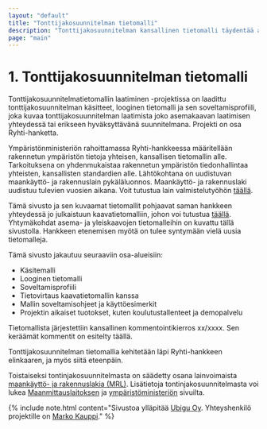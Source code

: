 ```yaml
---
layout: "default"
title: "Tonttijakosuunnitelman tietomalli"
description: "Tonttijakosuunnitelman kansallinen tietomalli täydentää aiempia kaavatietomalleja"
page: "main"
---
```

# 1. Tonttijakosuunnitelman tietomalli

Tonttijakosuunnitelmatietomallin laatiminen -projektissa on laadittu tonttijakosuunnitelman käsitteet, looginen tietomalli ja sen soveltamisprofiili, joka kuvaa tonttijakosuunnitelman laatimista joko asemakaavan laatimisen yhteydessä tai erikseen hyväksyttävänä suunnitelmana. Projekti on osa Ryhti-hanketta. 

Ympäristönministeriön rahoittamassa Ryhti-hankkeessa määritellään rakennetun ympäristön tietoja yhteisen, kansallisen tietomallin alle. Tarkoituksena on yhdenmukaistaa rakennetun ympäristön tiedonhallintaa yhteisten, kansallisten standardien alle. Lähtökohtana on uudistuvan maankäyttö- ja rakennuslain pykäläluonnos. Maankäyttö- ja rakennuslaki uudistuu tulevien vuosien aikana. Voit tutustua lain valmistelutyöhön [täällä](https://www.mrluudistus.fi).

Tämä sivusto ja sen kuvaamat tietomallit pohjaavat saman hankkeen yhteydessä jo julkaistuun kaavatietomalliin, johon voi tutustua [täällä](https://kaavatietomalli.fi/). Yhtymäkohdat asema- ja yleiskaavojen tietomalleihin on kuvattu tällä sivustolla. Hankkeen etenemisen myötä on tulee syntymään vielä uusia tietomalleja.

Tämä sivusto jakautuu seuraaviin osa-alueisiin:
- Käsitemalli
- Looginen tietomalli
- Soveltamisprofiili
- Tietovirtaus kaavatietomallin kanssa
- Mallin soveltamisohjeet ja käyttöesimerkit
- Projektin aikaiset tuotokset, kuten koulutustallenteet ja demopalvelu

Tietomallista järjestettiin kansallinen kommentointikierros xx/xxxx. Sen keräämät kommentit on esitelty täällä. 

Tonttijakosuunnitelman tietomallia kehitetään läpi Ryhti-hankkeen elinkaaren, ja myös siitä eteenpäin. 

Toistaiseksi tontinjakosuunnitelmasta on säädetty osana lainvoimaista [maankäyttö- ja rakennuslakia (MRL)](https://www.finlex.fi/fi/laki/ajantasa/1999/19990132). Lisätietoja tontinjakosuunnitelmasta voi lukea [Maanmittauslaitoksen](https://www.mml.fi) ja [ympäristöministeriön](https://www.ym.fi) sivuilta. 

{% include note.html content="Sivustoa ylläpitää [Ubigu Oy](https://www.ubigu.fi). Yhteyshenkilö projektille on [Marko Kauppi](marko.kauppi@ubigu.fi)." %}
